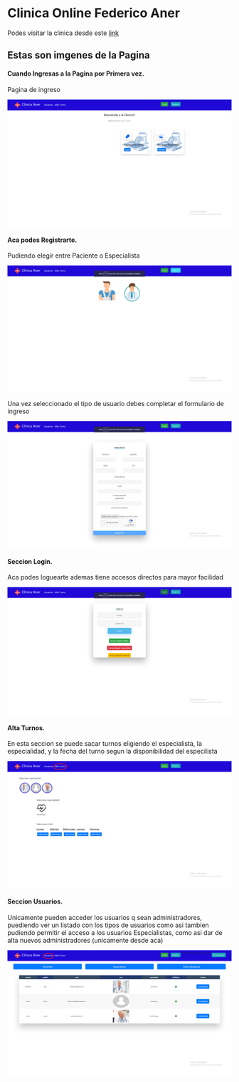 # Clinica Online Federico Aner

Podes visitar la clinica desde  este [link](https://clinica-aner.web.app/)

## Estas son imgenes de la Pagina

#### Cuando Ingresas a la Pagina por Primera vez.
Pagina de ingreso

![IngresoSeccion](./src/assets/fotos/paginaInicio.png?raw=true)


#### Aca podes Registrarte.
Pudiendo elegir entre Paciente o Especialista

![registro](./src/assets/fotos/registro.png?raw=true)

Una vez seleccionado el tipo de usuario debes completar el formulario de ingreso

![formIngreso](./src/assets/fotos/formIngreso.png?raw=true)


#### Seccion Login.
Aca podes loguearte ademas tiene accesos directos para mayor facilidad

![login](./src/assets/fotos/login.png?raw=true)

#### Alta Turnos.
En esta seccion se puede sacar turnos eligiendo el especialista, la especialidad, y la fecha del turno segun la disponibilidad del especilista

![turnos](./src/assets/fotos/turnos.png?raw=true)

#### Seccion Usuarios.
Unicamente pueden acceder los usuarios q sean administradores, puediendo ver un listado con los tipos de usuarios como asi tambien pudiendo permitir el acceso a los
usuarios Especialistas, como asi dar de alta nuevos administradores (unicamente desde aca)

![usuarios](./src/assets/fotos/usuarios.png?raw=true)





